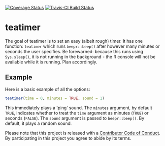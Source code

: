 <!-- README.md is generated from README.Rmd. Please edit that file -->
[![Coverage Status](https://img.shields.io/codecov/c/github/gzt/teatimer/master.svg)](https://codecov.io/github/gzt/teatimer?branch=master) [![Travis-CI Build Status](https://travis-ci.org/gzt/teatimer.svg?branch=master)](https://travis-ci.org/gzt/teatimer)

teatimer
========

The goal of teatimer is to set an easy (albeit rough) timer. It has one function: `teatimer` which runs `beepr::beep()` after however many minutes or seconds the user specifies. Be forewarned: because this runs using `Sys.sleep()`, it is not running in the background - the R console will not be available while it is running. Plan accordingly.

Example
-------

Here is a basic example of all the options:

``` r
teatimer(time = 0, minutes = TRUE, sound = 1)
```

This immediately plays a 'ping' sound. The `minutes` argument, by default `TRUE`, indicates whether to treat the `time` argument as minutes (`TRUE`) or seconds (`FALSE`). The `sound` argument is passed to `beepr::beep()`. By default, it plays a random sound.

Please note that this project is released with a [Contributor Code of Conduct](CONDUCT.md). By participating in this project you agree to abide by its terms.

